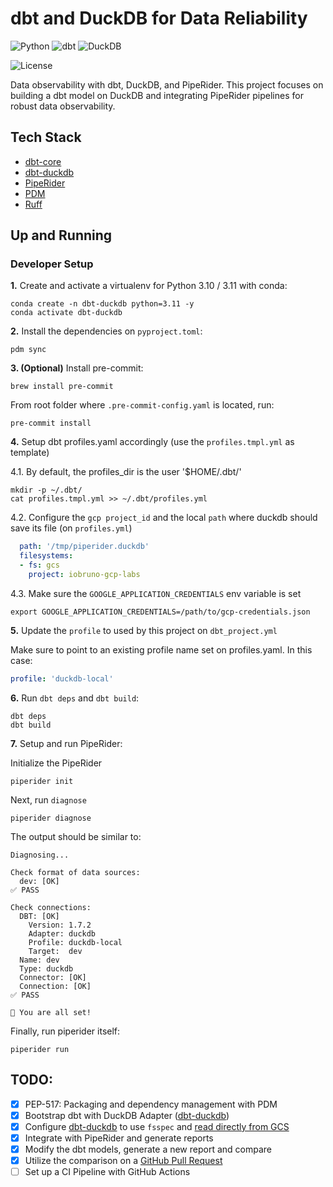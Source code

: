 # dbt and DuckDB for Data Reliability

![Python](https://img.shields.io/badge/Python-3.10_|_3.11-4B8BBE.svg?style=flat&logo=python&logoColor=FFD43B&labelColor=306998)
![dbt](https://img.shields.io/badge/dbt-1.0-262A38?style=flat&logo=dbt&logoColor=FF6849&labelColor=262A38)
![DuckDB](https://img.shields.io/badge/DuckDB-black?style=flat&logo=duckdb&logoColor=FEF000&labelColor=black)

![License](https://img.shields.io/badge/license-CC--BY--SA--4.0-31393F?style=flat&logo=creativecommons&logoColor=black&labelColor=white)

Data observability with dbt, DuckDB, and PipeRider. This project focuses on building a dbt model on DuckDB and integrating PipeRider pipelines for robust data observability.


## Tech Stack
- [dbt-core](https://github.com/dbt-labs/dbt-core)
- [dbt-duckdb](https://docs.getdbt.com/reference/warehouse-setups/duckdb-setup)
- [PipeRider](https://github.com/InfuseAI/piperider)
- [PDM](https://pdm-project.org/latest/usage/dependency/)
- [Ruff](https://docs.astral.sh/ruff/configuration/)


## Up and Running

### Developer Setup

**1.** Create and activate a virtualenv for Python 3.10 / 3.11 with conda:
```shell
conda create -n dbt-duckdb python=3.11 -y
conda activate dbt-duckdb
```

**2.** Install the dependencies on `pyproject.toml`:
```shell
pdm sync
```

**3. (Optional)**  Install pre-commit:
```shell
brew install pre-commit
```

From root folder where `.pre-commit-config.yaml` is located, run:
```shell
pre-commit install
```

**4.** Setup dbt profiles.yaml accordingly (use the `profiles.tmpl.yml` as template)

4.1. By default, the profiles_dir is the user '$HOME/.dbt/'
```shell
mkdir -p ~/.dbt/
cat profiles.tmpl.yml >> ~/.dbt/profiles.yml
```

4.2. Configure the `gcp project_id` and the local `path` where duckdb should save its file (on `profiles.yml`)

```yaml
  path: '/tmp/piperider.duckdb'
  filesystems:
  - fs: gcs
    project: iobruno-gcp-labs
```

4.3. Make sure the `GOOGLE_APPLICATION_CREDENTIALS` env variable is set
```shell
export GOOGLE_APPLICATION_CREDENTIALS=/path/to/gcp-credentials.json
```

**5.** Update the `profile` to used by this project on `dbt_project.yml`

Make sure to point to an existing profile name set on profiles.yaml. In this case:
```yaml
profile: 'duckdb-local'
```

**6.** Run `dbt deps` and `dbt build`:
```shell
dbt deps
dbt build
```

**7.** Setup and run PipeRider:

Initialize the PipeRider 
```shell
piperider init 
```

Next, run `diagnose`
```shell
piperider diagnose
```
The output should be similar to:
```shell
Diagnosing...

Check format of data sources:
  dev: [OK]
✅ PASS

Check connections:
  DBT: [OK]
    Version: 1.7.2
    Adapter: duckdb
    Profile: duckdb-local
    Target:  dev 
  Name: dev
  Type: duckdb
  Connector: [OK]
  Connection: [OK]
✅ PASS

🎉 You are all set!
```

Finally, run piperider itself:
```shell
piperider run
```


## TODO:
- [x] PEP-517: Packaging and dependency management with PDM
- [x] Bootstrap dbt with DuckDB Adapter ([dbt-duckdb](https://github.com/duckdb/dbt-duckdb))
- [x] Configure [dbt-duckdb](https://github.com/duckdb/dbt-duckdb) to use `fsspec` and [read directly from GCS](https://gcsfs.readthedocs.io/en/latest/api.html?highlight=GCSFileSystem#gcsfs.core.GCSFileSystem)
- [x] Integrate with PipeRider and generate reports
- [x] Modify the dbt models, generate a new report and compare
- [x] Utilize the comparison on a [GitHub Pull Request](https://github.com/iobruno/data-engineering-zoomcamp/pull/2)
- [ ] Set up a CI Pipeline with GitHub Actions